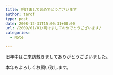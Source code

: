 ```yaml
---
title: 明けましておめでとうございます
author: tarof
type: post
date: 2008-12-31T15:00:31+00:00
url: /2009/01/01/明けましておめでとうございます/
categories:
  - Note

---
```

旧年中はご来訪戴きましてありがとうございました。

本年もよろしくお願い致します。